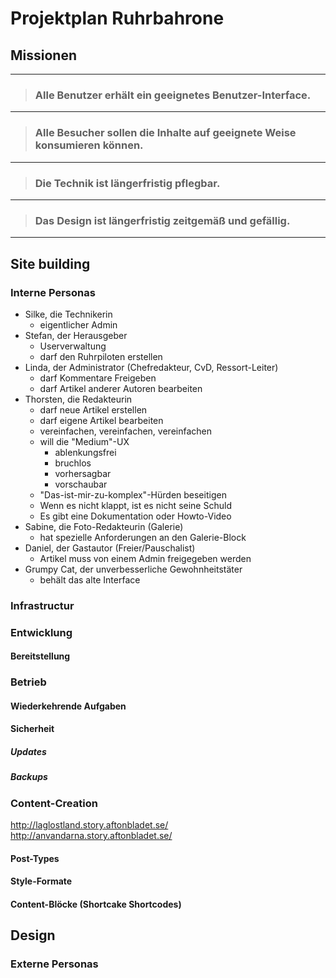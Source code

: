 # Projektplan Ruhrbahrone

## Missionen


---
> ### Alle Benutzer erhält ein geeignetes Benutzer-Interface.

---
> ### Alle Besucher sollen die Inhalte auf geeignete Weise konsumieren können.

---
> ### Die Technik ist längerfristig pflegbar.

---
> ### Das Design ist längerfristig zeitgemäß und gefällig.

---

## Site building

### Interne Personas

 - Silke, die Technikerin
	 - eigentlicher Admin
 - Stefan, der Herausgeber 
	 - Userverwaltung
	 - darf den Ruhrpiloten erstellen
 - Linda, der Administrator (Chefredakteur, CvD, Ressort-Leiter)
	 - darf Kommentare Freigeben
	 - darf Artikel anderer Autoren bearbeiten
 - Thorsten, die Redakteurin
	 - darf neue Artikel erstellen
	 - darf eigene Artikel bearbeiten
	 - vereinfachen, vereinfachen, vereinfachen
	 - will die "Medium"-UX
		 - ablenkungsfrei
		 - bruchlos
		 - vorhersagbar
		 - vorschaubar
	 - "Das-ist-mir-zu-komplex"-Hürden beseitigen
	 - Wenn es nicht klappt, ist es nicht seine Schuld
	 - Es gibt eine Dokumentation oder Howto-Video
 - Sabine, die Foto-Redakteurin (Galerie)
	 - hat spezielle Anforderungen an den Galerie-Block
 - Daniel, der Gastautor (Freier/Pauschalist)
	 - Artikel muss von einem Admin freigegeben werden
 - Grumpy Cat, der unverbesserliche Gewohnheitstäter
	 - behält das alte Interface

### Infrastructur

### Entwicklung

#### Bereitstellung

### Betrieb

#### Wiederkehrende Aufgaben

#### Sicherheit

##### Updates

##### Backups



### Content-Creation

http://laglostland.story.aftonbladet.se/
http://anvandarna.story.aftonbladet.se/

#### Post-Types

#### Style-Formate

#### Content-Blöcke (Shortcake Shortcodes)

## Design 

### Externe Personas
